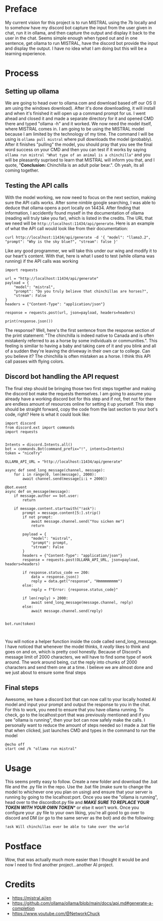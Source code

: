 # Preface
My current vision for this project is to run MISTRAL using the 7b locally and to somehow have my discord bot capture the input from the user given in chat, run it in ollama, and then capture the output and display it back to the user in the chat. Seems simple enough when typed out and in one sentence, get ollama to run MISTRAL, have the discord bot provide the input and display the output. I have no idea what I am doing but this will be a learning experience.

# Process
## Setting up ollama
We are going to head over to ollama.com and download based off our OS (I am using the windows download). After it's done downloading, it will install and when it's finished it will open up a command prompt for us. I went ahead and closed it and made a separate directory for it and opened CMD there and typed "ollama -h" and it worked. We now need the model itself, where MISTRAL comes in. I am going to be using the MISTRAL model because I am limited by the technology of my time. The command I will be using is `ollama pull mistral` where pull downloads the model (probably). After it finishes "pulling" the model, you should pray that you see the final word success on your CMD and then you can test if it works by saying `ollama run mistral "What type of an animal is a chinchilla"` and you will be pleasantly suprised to learn that MISTRAL will inform you that, and I quote, "**Conclusion:** Chinchilla is an adult polar bear.". Oh yeah, its all coming together.

## Testing the API calls
With the model working, we now need to focus on the next section, making sure the API calls works. After some nimble google searching, I was able to deduce that ollama opens a port locally on 14434. After finding that information, I accidently found myself in the documentation of ollama (reading will truly take you far), which is listed in the credits. The URL that we need will be `http://localhost:11434/api/generate`. Here is an example of what the API call would look like from their documentation: 

`curl http://localhost:11434/api/generate -d '{
  "model": "llama3.2",
  "prompt": "Why is the sky blue?",
  "stream": false
}'`

Like any good programmer, we will take this under our wing and modify it to our heart's content. With that, here is what I used to test (while ollama was running) if the API calls was working

```
import requests

url = "http://localhost:11434/api/generate"
payload = {
    "model": "mistral",
    "prompt": "Do you truly believe that chinchillas are horses?",
    "stream": False
}
headers = {"Content-Type": "application/json"}

response = requests.post(url, json=payload, headers=headers)

print(response.json())
```

The response? Well, here's the first sentence from the response section of the print statement: "The chinchilla is indeed native to Canada and is often mistakenly referred to as a horse by some individuals or communities.". This feeling is similiar to having a baby and taking care of it and you blink and all of a sudden they're leaving the driveway in their own car to college. Can you believe it? The chinchilla is often mistaken as a horse. I think this API call passes with flying colors. 

## Discord bot handling the API request
The final step should be bringing those two first steps together and making the discord bot make the requests themselves. I am going to assume you already have a working discord bot for this step and if not, fret not for there are endless amount of resources online for setting it up yourself. This step should be straight forward, copy the code from the last section to your bot's code, right? Here is what it could look like:

```
import discord
from discord.ext import commands
import requests


Intents = discord.Intents.all()
bot = commands.Bot(command_prefix="!", intents=Intents)
token = "niceTry"

OLLAMA_API_URL = "http://localhost:11434/api/generate"

async def send_long_message(channel, message):
    for i in range(0, len(message), 2000):
        await channel.send(message[i:i + 2000])

@bot.event
async def on_message(message):
    if message.author == bot.user:
        return

    if message.content.startswith("!ask"):
        prompt = message.content[5:].strip()
        if not prompt:
            await message.channel.send("You sicken me")
            return

        payload = {
            "model": "mistral",
            "prompt": prompt,
            "stream": False
        }
        headers = {"Content-Type": "application/json"}
        response = requests.post(OLLAMA_API_URL, json=payload, headers=headers)

        if response.status_code == 200:
            data = response.json()
            reply = data.get("response", "Hmmmmmmmmm")
        else:
            reply = f"Error: {response.status_code}"

        if len(reply) > 2000:
            await send_long_message(message.channel, reply)
        else:
            await message.channel.send(reply)


bot.run(token)



```


You will notice a helper function inside the code called send_long_message. I have noticed that whenever the model thinks, it _really_ likes to think and goes on and on, which is pretty cool honestly. Because of Discord's message limit of 2000 characters, we will have to find some type of work around. The work around being, cut the reply into chunks of 2000 characters and send them one at a time. I believe we are almost done and we just about to ensure some final steps

## Final steps

Awesome, we have a discord bot that can now call to your locally hosted AI model and input your prompt and output the response to you in the chat. For this to work, you need to ensure that you have ollama running. To check, go to the localhost:port that was previously mentioned and if you see "ollama is running", then your bot can now safely make the calls. I personally want to reduce the amount of steps needed so I made a .bat file that when clicked, just launches CMD and types in the command to run the model

```
@echo off
start cmd /k "ollama run mistral"
```

# Usage

This seems pretty easy to follow. Create a new folder and download the .bat file and the .py file in the repo. Use the .bat file (make sure to change the model to whichever one you plan on using) and ensure that your server is running by going to the localhost:port. Once you see the "ollama is running", head over to the discordbot.py file and _**MAKE SURE TO REPLACE YOUR TOKEN WITH YOUR OWN TOKEN***_ or else it won't work. Once you configure your .py file to your own liking, you're all good to go over to discord and DM (or go to the same server as the bot) and do the following:

`!ask Will chinchillas ever be able to take over the world`

# Postface
Wow, that was actually much more easier than I thought it would be and now I need to find another project...another AI project.















# Credits
- https://mistral.ai/en
- https://github.com/ollama/ollama/blob/main/docs/api.md#generate-a-completion
- https://www.youtube.com/@NetworkChuck
